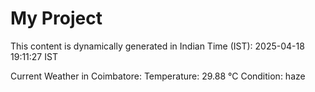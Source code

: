 # My Project

This content is dynamically generated in Indian Time (IST): 2025-04-18 19:11:27 IST


Current Weather in Coimbatore:
Temperature: 29.88 °C
Condition: haze
